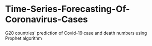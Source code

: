# Time-Series-Forecasting-Of-Coronavirus-Cases
G20 countries' prediction of Covid-19 case and death numbers using Prophet algorithm
